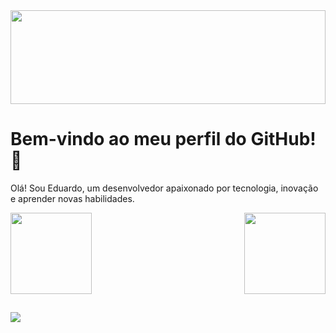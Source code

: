 <div>
  <img height="150em" width="100%" src="https://i.pinimg.com/originals/df/fd/77/dffd7761d0d86ff0d8ef90e5c285fe96.gif"/>
</div>

##

<div>
  <h1>Bem-vindo ao meu perfil do GitHub! 👋</h1>
  <p>Olá! Sou Eduardo, um desenvolvedor apaixonado por tecnologia, inovação e aprender novas habilidades.</p>
</div>

<div>
  <img height="130em" src="https://github-readme-stats.vercel.app/api?username=costaedu-rj&show_icons=true&theme=midnight-purple&hide_title=true"/>
  <img align="right" height="130em" src="https://github-readme-stats.vercel.app/api/top-langs/?username=costaedu-rj&theme=midnight-purple"/>
</div>

##

<div>
  <a href="" ><img src="https://img.shields.io/badge/Discord-7289DA?style=for-the-badge&logo=discord&logoColor=white"/></a>
</div>
